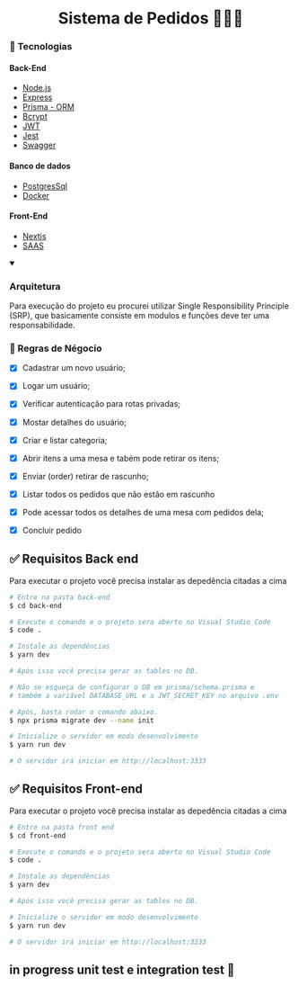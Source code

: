 <h1 align="center"> Sistema de Pedidos 👩🏾‍🍳 </h1>

### 🚀 Tecnologias

#### Back-End

-  [Node.js](https://nodejs.org/en/)
-  [Express](https://expressjs.com/)
-  [Prisma - ORM](https://www.prisma.io/)
-  [Bcrypt](https://www.npmjs.com/package/bcrypt)
-  [JWT](https://jwt.io/)
-  [Jest](https://jestjs.io)
-  [Swagger](https://swagger.io/)


#### Banco de dados

- [PostgresSql](https://www.postgresql.org/)
- [Docker](https://www.docker.com)

#### Front-End 

- [Nextjs](https://nextjs.org/)
- [SAAS](https://sass-lang.com/)

<details open>
  <summary><h3>Arquitetura </h3></summary>
Para execução do projeto eu procurei utilizar Single Responsibility Principle (SRP), que basicamente consiste 
em modulos e funções deve ter uma responsabilidade.
  
</details>  


### 📃 Regras de Négocio

- [x] Cadastrar um novo usuário;
- [x] Logar um usuário;
- [x] Verificar autenticação para rotas privadas;
- [x] Mostar detalhes do usuário;
- [x] Criar e listar categoria;
- [x] Abrir itens a uma mesa e tabém pode retirar os itens;
- [x] Enviar (order) retirar de rascunho;
- [x] Listar todos os pedidos que não estão em rascunho 
- [x] Pode acessar todos os detalhes de uma mesa com pedidos dela;
- [x] Concluir pedido


## ✅ Requisitos Back end

Para executar o projeto você precisa instalar as depedência citadas a cima 

```bash
# Entre na pasta back-end
$ cd back-end

# Execute o comando e o projeto sera aberto no Visual Studio Code
$ code .

# Instale as dependências
$ yarn dev

# Após isso você precisa gerar as tables no DB.

# Não se esqueça de configurar o DB em prisma/schema.prisma e
# também a variável DATABASE_URL e a JWT_SECRET_KEY no arquivo .env

# Após, basta rodar o comando abaixo.
$ npx prisma migrate dev --name init

# Inicialize o servidor em modo desenvolvimento
$ yarn run dev

# O servidor irá iniciar em http://localhost:3333
```

## ✅ Requisitos Front-end

Para executar o projeto você precisa instalar as depedência citadas a cima 

```bash
# Entre na pasta front end
$ cd front-end

# Execute o comando e o projeto sera aberto no Visual Studio Code
$ code .

# Instale as dependências
$ yarn dev

# Após isso você precisa gerar as tables no DB.

# Inicialize o servidor em modo desenvolvimento
$ yarn run dev

# O servidor irá iniciar em http://localhost:3333
```

## in progress unit test e integration test 🚧
